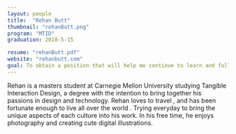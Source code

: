 ```yaml
---
layout: people
title:  "Rehan Butt"
thumbnail: "rehanButt.png"
program: "MTID"
graduation: 2018-5-15

resume: "rehanButt.pdf"
website: "rehanbutt.com"
goal: To obtain a position that will help me continue to learn and follow my passions in art and technology, while developing innovative products within the organization.
---
```


Rehan is a masters student at Carnegie Mellon University studying Tangible Interaction Design, a degree with the intention to bring together his passions in design <span class="emoji emoji-palette"></span> and technology.<span class="emoji emoji-computer"></span> Rehan loves to travel <span class="emoji emoji-airplane"></span>, and has been fortunate enough to live all over the world <span class="emoji emoji-globe_asia"></span>. Trying everyday to bring the unique aspects of each culture into his work. In his free time, he enjoys photography <span class="emoji emoji-camera"></span> and creating cute digital illustrations.<span class="emoji emoji-penguin_head"></span>